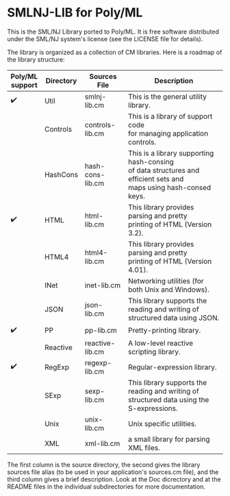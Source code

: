 # SMLNJ-LIB for Poly/ML

This is the SML/NJ Library ported to Poly/ML.
It is free software distributed under the SML/NJ system's license (see the LICENSE file for details).

The library is organized as a collection of CM libraries. Here is a roadmap of the library structure:

  | Poly/ML<br/>support | Directory | Sources File     | Description
  | ------------------- | --------- | ---------------- | -----------------
  | ✔️                   | Util      | smlnj-lib.cm     | This is the general utility library.
  |                     | Controls  | controls-lib.cm  | This is a library of support code<br/>for managing application controls.
  |                     | HashCons  | hash-cons-lib.cm | This is a library supporting hash-consing<br/>of data structures and efficient sets and<br/>maps using hash-consed keys.
  | ✔️                   | HTML      | html-lib.cm      | This library provides parsing and pretty<br/>printing of HTML (Version 3.2).
  |                     | HTML4     | html4-lib.cm     | This library provides parsing and pretty<br/>printing of HTML (Version 4.01).
  |                     | INet      | inet-lib.cm      | Networking utilities (for both Unix and Windows).
  |                     | JSON      | json-lib.cm      | This library supports the reading and writing of structured data using JSON.
  | ✔️                   | PP        | pp-lib.cm        | Pretty-printing library.
  |                     | Reactive  | reactive-lib.cm  | A low-level reactive scripting library.
  | ✔️                   | RegExp    | regexp-lib.cm    | Regular-expression library.
  |                     | SExp      | sexp-lib.cm      | This library supports the reading and writing of structured data using the S-expressions.
  |                     | Unix      | unix-lib.cm      | Unix specific utilities.
  |                     | XML       | xml-lib.cm       | a small library for parsing XML files.

The first column is the source directory, the second gives the library sources file alias (to be used in your application's sources.cm file), and the third column gives a brief description.
Look at the Doc dicrectory and at the README files in the individual subdirectories for more documentation.

